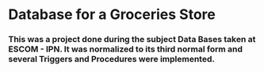 # Database for a Groceries Store

### This was a project done during the subject Data Bases taken at ESCOM - IPN. It was normalized to its third normal form and several Triggers and Procedures were implemented.


